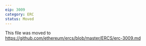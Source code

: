 ```yaml
---
eip: 3009
category: ERC
status: Moved
---
```


This file was moved to https://github.com/ethereum/ercs/blob/master/ERCS/erc-3009.md

